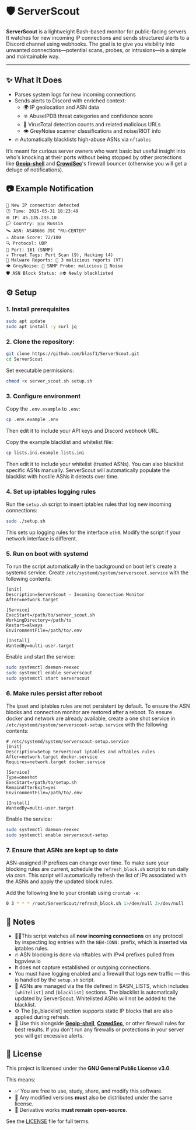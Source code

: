 # 🛡️ ServerScout

**ServerScout** is a lightweight Bash-based monitor for public-facing servers. It watches for new incoming IP connections and sends structured alerts to a Discord channel using webhooks. The goal is to give you visibility into unwanted connections—potential scans, probes, or intrusions—in a simple and maintainable way.

---

## ✨ What It Does

- Parses system logs for new incoming connections
- Sends alerts to Discord with enriched context:
  - 🌍 IP geolocation and ASN data
  - ☣️ AbuseIPDB threat categories and confidence score
  - 🧬 VirusTotal detection counts and related malicious URLs
  - 👁️ GreyNoise scanner classifications and noise/RIOT info
- 🔥 Automatically blacklists high-abuse ASNs via `nftables`

It’s meant for curious server owners who want basic but useful insight into who's knocking at their ports without being stopped by other protections like [**Geoip-shell**](https://github.com/friendly-bits/geoip-shell.git) and [**CrowdSec**](https://github.com/crowdsecurity/crowdsec)'s firewall bouncer (otherwise you will get a deluge of notifications).

## 📷 Example Notification

```text
📡 New IP connection detected
🕒 Time: 2025-05-31 18:23:49
🌐 IP: 45.135.233.10
🏳️ Country: 🇷🇺 Russia
🛰️ ASN: AS48666 JSC "RU-CENTER"
⚠️ Abuse Score: 72/100
🔍 Protocol: UDP
🎯 Port: 161 (SNMP)
☣️ Threat Tags: Port Scan (9), Hacking (4)
🧬 Malware Reports: 🚨 3 malicious reports (VT)
👁️ GreyNoise: 🚨 SNMP Probe: malicious 📡 Noise
🛡️ ASN Block Status: 🔥⛔ Newly blacklisted
```

## ⚙️ Setup

### 1. Install prerequisites

```bash
sudo apt update
sudo apt install -y curl jq
```

### 2. Clone the repository:

```bash
git clone https://github.com/blasf1/ServerScout.git
cd ServerScout
```

Set executable permissions:

```bash
chmod +x server_scout.sh setup.sh
```

### 3. Configure environment

Copy the `.env.example` to `.env`:

```bash
cp .env.example .env
```

Then edit it to include your API keys and Discord webhook URL.

Copy the example blacklist and whitelist file:

```bash
cp lists.ini.example lists.ini
```

Then edit it to include your whitelist (trusted ASNs). You can also blacklist specific ASNs manually. ServerScout will automatically populate the blacklist with hostile ASNs it detects over time.

### 4. Set up iptables logging rules

Run the `setup.sh` script to insert iptables rules that log new incoming connections:

```bash
sudo ./setup.sh
```

This sets up logging rules for the interface `eth0`. Modify the script if your network interface is different.

### 5. Run on boot with systemd

To run the script automatically in the background on boot let's create a systemd service. Create `/etc/systemd/system/serverscout.service` with the following contents:

```
[Unit]
Description=ServerScout - Incoming Connection Monitor
After=network.target

[Service]
ExecStart=/path/to/server_scout.sh
WorkingDirectory=/path/to
Restart=always
EnvironmentFile=/path/to/.env

[Install]
WantedBy=multi-user.target
```

Enable and start the service:

```bash
sudo systemctl daemon-reexec
sudo systemctl enable serverscout
sudo systemctl start serverscout
```

### 6. Make rules persist after reboot

The ipset and iptables rules are not persistent by default. To ensure the ASN blocks and connection monitor are restored after a reboot. To ensure docker and network are already available, create a one shot service in `/etc/systemd/system/serverscout-setup.service` with the following contents:

```
# /etc/systemd/system/serverscout-setup.service
[Unit]
Description=Setup ServerScout iptables and nftables rules
After=network.target docker.service
Requires=network.target docker.service

[Service]
Type=oneshot
ExecStart=/path/to/setup.sh
RemainAfterExit=yes
EnvironmentFile=/path/to/.env

[Install]
WantedBy=multi-user.target
```

Enable the service:

```bash
sudo systemctl daemon-reexec
sudo systemctl enable serverscout-setup
```

### 7. Ensure that ASNs are kept up to date

ASN-assigned IP prefixes can change over time. To make sure your blocking rules are current, schedule the `refresh_block.sh` script to run daily via cron. This script will automatically refresh the list of IPs associated with the ASNs and apply the updated block rules.

Add the following line to your crontab using `crontab -e`:

```bash
0 3 * * * /root/ServerScout/refresh_block.sh 1>/dev/null 2>/dev/null
```

## 📝 Notes

- 🕵️‍♂️This script watches all **new incoming connections** on any protocol by inspecting log entries with the `NEW-CONN:` prefix, which is inserted via iptables rules.
- 🔥 ASN blocking is done via nftables with IPv4 prefixes pulled from bgpview.io
- It does not capture established or outgoing connections.
- You must have logging enabled and a firewall that logs new traffic — this is handled by the `setup.sh` script.
- 📁 ASNs are managed via the file defined in $ASN_LISTS, which includes `[whitelist]` and `[blacklist]` sections. The blacklist is automatically updated by ServerScout. Whitelisted ASNs will not be added to the blacklist.
- ⚙️ The [ip_blacklist] section supports static IP blocks that are also applied during refresh.
- 🧱 Use this alongside [**Geoip-shell**](https://github.com/friendly-bits/geoip-shell.git), [**CrowdSec**](https://github.com/crowdsecurity/crowdsec), or other firewall rules for best results. If you don't run any firewalls or protections in your server you will get excessive alerts.

## 📄 License

This project is licensed under the **GNU General Public License v3.0**.

This means:

- ✅ You are free to use, study, share, and modify this software.
- 🔁 Any modified versions **must** also be distributed under the same license.
- 📢 Derivative works **must remain open-source**.

See the [LICENSE](./LICENSE) file for full terms.
